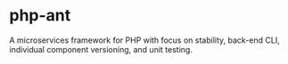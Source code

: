 # php-ant
A microservices framework for PHP with focus on stability, back-end CLI, individual component versioning, and unit testing.
